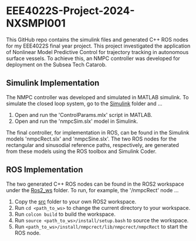 # EEE4022S-Project-2024-NXSMPI001
This GitHub repo contains the simulink files and generated C++ ROS nodes for my EEE4022S final year project. This project investigated the application of Nonlinear Model Predictive Control for trajectory tracking in autonomous surface vessels. To achieve this, an NMPC controller was developed for deployment on the Subsea Tech Catarob. 

## Simulink Implementation
The NMPC controller was developed and simulated in MATLAB simulink. To simulate the closed loop system, go to the [Simulink](Simulink/) folder and ...
1.  Open and run the 'ControlParams.mlx' script in MATLAB.
2.  Open and run the 'nmpcSim.slx' model in Simulink.

The final controller, for implementation in ROS, can be found in the Simulink models 'nmpcRect.slx' and 'nmpcSine.slx'. The two ROS nodes for the rectangular and sinusodial reference paths, respectively, are generated from these models using the ROS toolbox and Simulink Coder.

## ROS Implementation
The two generated C++ ROS nodes can be found in the ROS2 workspace under the [Ros2_ws](Ros2_ws/) folder. To run, for example, the '/nmpcRect' node ...
1.  Copy the [src](Ros2_ws/src/) folder to your own ROS2 workspace.
2.  Run `cd <path_to_ws>` to change the current directory to your workspace.
3.  Run `colcon build` to build the workspace.
4.  Run `source <path_to_ws>/install/setup.bash` to source the workspace.
5.  Run `<path_to_ws>/install/nmpcrect/lib/nmpcrect/nmpcRect` to start the ROS node.


